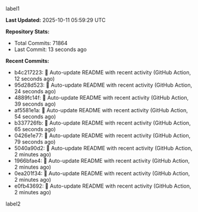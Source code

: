 
label1 
<!-- ACTIVITY_START -->
**Last Updated:** 2025-10-11 05:59:29 UTC

**Repository Stats:**
- Total Commits: 71864
- Last Commit: 13 seconds ago

**Recent Commits:**
- b4c217223: 🤖 Auto-update README with recent activity (GitHub Action, 12 seconds ago)
- 95d28d523: 🤖 Auto-update README with recent activity (GitHub Action, 24 seconds ago)
- 4889fc14f: 🤖 Auto-update README with recent activity (GitHub Action, 39 seconds ago)
- af5581e1a: 🤖 Auto-update README with recent activity (GitHub Action, 54 seconds ago)
- b337726fb: 🤖 Auto-update README with recent activity (GitHub Action, 65 seconds ago)
- 0426e1e77: 🤖 Auto-update README with recent activity (GitHub Action, 79 seconds ago)
- 5040a90d2: 🤖 Auto-update README with recent activity (GitHub Action, 2 minutes ago)
- 1966bfae4: 🤖 Auto-update README with recent activity (GitHub Action, 2 minutes ago)
- 0ea201f34: 🤖 Auto-update README with recent activity (GitHub Action, 2 minutes ago)
- e0fb43692: 🤖 Auto-update README with recent activity (GitHub Action, 2 minutes ago)
<!-- ACTIVITY_END -->

label2

